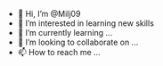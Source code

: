 - 👋 Hi, I’m @Milj09
- 👀 I’m interested in learning new skills
- 🌱 I’m currently learning ...
- 💞️ I’m looking to collaborate on ...
- 📫 How to reach me ...

<!---
Milj09/Milj09 is a ✨ special ✨ repository because its `README.md` (this file) appears on your GitHub profile.
You can click the Preview link to take a look at your changes.
--->
